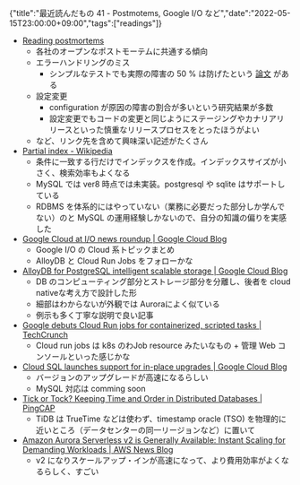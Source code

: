 {"title":"最近読んだもの 41 - Postmotems, Google I/O など","date":"2022-05-15T23:00:00+09:00","tags":["readings"]}

- [Reading postmortems](https://danluu.com/postmortem-lessons/)
    - 各社のオープンなポストモーテムに共通する傾向
    - エラーハンドリングのミス
        - シンプルなテストでも実際の障害の 50 % は防げたという [論文](https://www.usenix.org/conference/osdi14/technical-sessions/presentation/yuan) がある
    - 設定変更
        - configuration が原因の障害の割合が多いという研究結果が多数
        - 設定変更でもコードの変更と同じようにステージングやカナリアリリースといった慎重なリリースプロセスをとったほうがよい
    - など、リンク先を含めて興味深い記述がたくさん
- [Partial index \- Wikipedia](https://en.wikipedia.org/wiki/Partial_index)
    - 条件に一致する行だけでインデックスを作成。インデックスサイズが小さく、検索効率もよくなる
    - MySQL では ver8 時点では未実装。postgresql や sqlite はサポートしている
    - RDBMS を体系的にはやっていない（業務に必要だった部分しか学んでない）のと MySQL の運用経験しかないので、自分の知識の偏りを実感した
- [Google Cloud at I/O news roundup \| Google Cloud Blog](https://cloud.google.com/blog/products/application-modernization/google-cloud-at-io-2022-news-roundup)
    - Google I/O の Cloud 系トピックまとめ
    - AlloyDB と Cloud Run Jobs をフォローかな
- [AlloyDB for PostgreSQL intelligent scalable storage \| Google Cloud Blog](https://cloud.google.com/blog/products/databases/alloydb-for-postgresql-intelligent-scalable-storage)
    - DB のコンピューティング部分とストレージ部分を分離し、後者を cloud nativeな考え方で設計した形
    - 細部はわからないが外観では Auroraによく似ている
    - 例示も多く丁寧な説明で良い記事
- [Google debuts Cloud Run jobs for containerized, scripted tasks \| TechCrunch](https://techcrunch.com/2022/05/11/google-debuts-cloud-run-jobs-for-containerized-scripted-tasks/)
    - Cloud run jobs は k8s のわJob resource みたいなもの + 管理 Web コンソールといった感じかな
- [Cloud SQL launches support for in\-place upgrades \| Google Cloud Blog](https://cloud.google.com/blog/products/databases/cloud-sql-launches-support-for-in-place-upgrades)
    - バージョンのアップグレードが高速になるらしい
    - MySQL 対応は comming soon
- [Tick or Tock? Keeping Time and Order in Distributed Databases \| PingCAP](https://pingcap.com/blog/Time-in-Distributed-Systems)
    - TiDB は TrueTime などは使わず、timestamp oracle (TSO) を物理的に近いところ（データセンターの同一リージョンなど）に置いて
- [Amazon Aurora Serverless v2 is Generally Available: Instant Scaling for Demanding Workloads \| AWS News Blog](https://aws.amazon.com/blogs/aws/amazon-aurora-serverless-v2-is-generally-available-instant-scaling-for-demanding-workloads/)
    - v2 になりスケールアップ・インが高速になって、より費用効率がよくなるらしく、すごい

